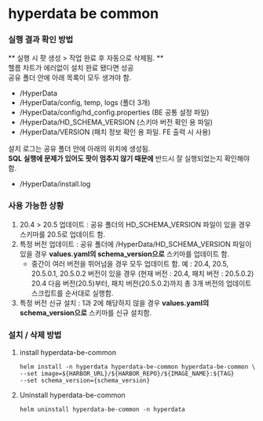 # hyperdata be common 

### 실행 결과 확인 방법
** 실행 시 팟 생성 > 작업 완료 후 자동으로 삭제됨. ** \
헬름 차트가 에러없이 설치 완료 됐다면 성공 \
공유 폴더 안에 아래 목록이 모두 생겨야 함.
- /HyperData
- /HyperData/config, temp, logs (폴더 3개)
- /HyperData/config/hd_config.properties (BE 공통 설정 파일)
- /HyperData/HD_SCHEMA_VERSION (스키마 버전 확인 용 파일)
- /HyperData/VERSION (패치 정보 확인 용 파일. FE 출력 시 사용)

설치 로그는 공유 폴더 안에 아래의 위치에 생성됨. \
**SQL 실행에 문제가 있어도 팟이 멈추지 않기 때문에** 반드시 잘 실행되었는지 확인해야 함. 
- /HyperData/install.log

### 사용 가능한 상황
1. 20.4 > 20.5 업데이트 : 공유 폴더의 HD_SCHEMA_VERSION 파일이 있을 경우 스키마를 20.5로 업데이트 함.
2. 특정 버전 업데이트 : 공유 폴더에 /HyperData/HD_SCHEMA_VERSION 파일이 있을 경우 **values.yaml의 schema_version으로** 스키마를 업데이트 함.
   <br>
   - 중간이 여러 버전을 뛰어넘을 경우 모두 업데이트 함.
   예 : 20.4, 20.5, 20.5.0.1, 20.5.0.2 버전이 있을 경우 (현재 버전 : 20.4, 패치 버전 : 20.5.0.2)
   20.4 다음 버전(20.5)부터, 패치 버전(20.5.0.2)까지 총 3개 버전의 업데이트 스크립트를 순서대로 실행함.
3. 특정 버전 신규 설치 : 1과 2에 해당하지 않을 경우 **values.yaml의 schema_version으로** 스키마를 신규 설치함.



### 설치 / 삭제 방법
1. install hyperdata-be-common

   ```
   helm install -n hyperdata hyperdata-be-common hyperdata-be-common \
   --set image=${HARBOR_URL}/${HARBOR_REPO}/${IMAGE_NAME}:${TAG}
   --set schema_version={schema_version}
   ```

2. Uninstall hyperdata-be-common
   ```
   helm uninstall hyperdata-be-common -n hyperdata
   ```


